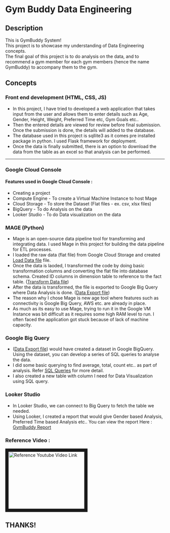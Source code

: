 # Gym Buddy Data Engineering


## Description

This is GymBuddy System! <br />
This project is to showcase my understanding of Data Engineering concepts.
<br />
The final goal of this project is to do analysis on the data, and to recommend a gym member for each gym members (hence the name GymBuddy) to accompany them to the gym.

## Concepts

### Front end development (HTML, CSS, JS)

* In this project, I have tried to developed a web application that takes input from the user and allows them to enter details such as 
Age, Gender, Height, Weight, Preferred Time etc, Gym Goals etc.. <br />
* Then the entered details are viewed for review before final submission. 
Once the submission is done, the details will added to the database. <br />
* The database used in this project is sqllite3 as it comes pre installed package in python.
I used Flask framework for deployment.
* Once the data is finally submitted, there is an option to download the data from the table as an excel so that analysis can be performed.

____

### Google Cloud Console

#### Features used in Google Cloud Console :
  - Creating a project
  - Compute Engine - To create a Virtual Machine Instance to host Mage
  - Cloud Storage - To store the Dataset (Flat files - ex. csv, xlsx files)
  - BigQuery - To do Analysis on the data
  - Looker Studio - To do Data visualization on the data

### MAGE (Python)
  
* Mage is an open-source data pipeline tool for transforming and integrating data. I used Mage in this project for building the data pipeline for ETL processes. 
* I loaded the raw data (flat file) from Google Cloud Storage and created [Load Data file](https://github.com/iam-venkat03/Gym-buddy-data-engineering/blob/main/Mage/data_loaders/playful_breeze.py) file.
* Once the data is laoded, I transformed the code by doing basic transformation columns and converting the flat file into database schema. Created ID columns in dimension table to reference to the fact table. ([Transform Data file](https://github.com/iam-venkat03/Gym-buddy-data-engineering/blob/main/Mage/transformers/datatransform_gymbuddy.py))
* After the data is transformed, the file is exported to Google Big Query where Data Analysis is done. ([Data Export file](https://github.com/iam-venkat03/Gym-buddy-data-engineering/blob/main/Mage/data_exporters/bigqueryload_gymbuddy.py))
* The reason why I chose Mage is new age tool where features such as connectivity is Google Big Query, AWS etc. are already in place.
* As much as its easy to use Mage, trying to run it in the Google VM Instance was bit difficult as it requires some high RAM level to run. I often faced the application got stuck because of lack of machine capacity.

### Google Big Query
  - ([Data Export file](https://github.com/iam-venkat03/Gym-buddy-data-engineering/blob/main/Mage/data_exporters/bigqueryload_gymbuddy.py)) would have created a dataset in Google BigQuery. Using the dataset, you can develop a series of SQL queries to analyse the data.
  - I did some basic querying to find average, total, count etc.. as part of analysis. Refer [SQL Queries](https://github.com/iam-venkat03/Gym-buddy-data-engineering/blob/main/Query_testing.sql) for more detail.
  - I also created a new table with column I need for Data Visualization using SQL query.

### Looker Studio

* In Looker Studio, we can connect to Big Query to fetch the table we needed.
* Using Looker, I created a report that would give Gender based Analysis, Preferred Time based Analysis etc.. You can view the report Here : [GymBuddy Report](https://lookerstudio.google.com/reporting/27e74745-1f7c-4264-9ab5-598c5779e042)

###  Reference Video :
<a href="https://www.youtube.com/watch?v=WpQECq5Hx9g&list=PL84EAfzsRsnUzXcAbQsrrm6xia2pSRiO9"
target="_blank"><img src="https://t3.ftcdn.net/jpg/04/74/05/94/360_F_474059464_qldYuzxaUWEwNTtYBJ44VN89ARuFktHW.jpg" 
alt="Reference Youtube Video Link" width="240" height="180" border="10" /></a>


## THANKS!

